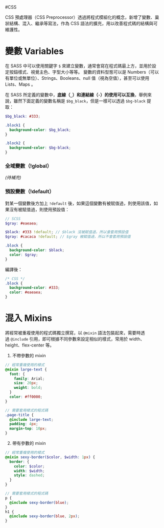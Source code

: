 #CSS 

CSS 預處理器（CSS Preprocessor）透過將程式模組化的概念，新增了變數、巢狀結構、混入、繼承等寫法，作為 CSS 語法的擴充，用以改善程式碼的結構與可維護性。
# 變數 Variables
在 SASS 中可以使用關鍵字 `$` 來建立變數，通常會寫在程式碼最上方，並用於設定按鈕樣式、視覺主色、字型大小等等。
變數的資料型態可以是 Numbers（可以有單位或無單位）、Strings、Booleans、null 值（視為空值），甚至可以使用 Lists、Maps 。

在 SASS 所定義的變數中，**底線（`_`）和連結線（`-`）的使用可以互換**，舉例來說，雖然下面定義的變數名稱是 `$bg_black`，但是一樣可以透過 `$bg-black` 提取：
```SCSS
$bg_black: #333;

.block1 {
  background-color: $bg_black;
}

.block2 {
  background-color: $bg-black;
}
```

### 全域變數（!global）
*(待補充)*

### 預設變數（!default）
對某一個變數後方加上 `!default` 後，如果這個變數有被賦值過，則使用該值，如果沒有被賦值過，則使用預設值：
```SCSS
// SCSS
$gray: #eaeaea;

$black: #333 !default; // $black 沒被賦值過，所以會套用預設值
$gray: #cacaca !default; // $gray 被賦值過，所以不會套用預設值

.block {
  background-color: $black;
  color: $gray;
}
```
編譯後：
```CSS
/* CSS */
.block {
  background-color: #333;
  color: #eaeaea;
}
```

# 混入 Mixins
將經常被重複使用的程式碼獨立撰寫，以 `@mixin` 語法包裝起來，需要時透過 `@include` 引用，即可根據不同參數來設定相似的樣式，常用於 width、height、flex-center 等。

1. 不帶參數的 mixin
```SCSS
// 經常重複使用的樣式
@mixin large-text {
  font: {
    family: Arial;
    size: 20px;
    weight: bold;
  }
  color: #ff0000;
}

// 需要套用樣式的程式碼
.page-title {
  @include large-text;
  padding: 4px;
  margin-top: 10px;
}
```

2. 帶有參數的 mixin
```SCSS
// 經常重複使用的樣式
@mixin sexy-border($color, $width: 1px) {
  border: {
    color: $color;
    width: $width;
    style: dashed;
  }
}

// 需要套用樣式的程式碼
p {
  @include sexy-border(blue);
}
h1 {
  @include sexy-border(blue, 2px);
}
```

